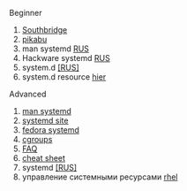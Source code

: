 Beginner  
1. [Southbridge](https://habr.com/ru/company/southbridge/blog/255845/)  
2. [pikabu](https://pikabu.ru/story/systemd_dlya_samyikh_malenkikh_chast_i_znakomstvo_4285483)  
3. man systemd [RUS](https://www.opennet.ru/man.shtml?topic=systemd&category=1&russian=0)  
4. Hackware systemd [RUS](https://hackware.ru/?p=5460)  
5. system.d [[RUS]](https://wiki.archlinux.org/index.php/Systemd_(%D0%A0%D1%83%D1%81%D1%81%D0%BA%D0%B8%D0%B9)#%D0%A2%D0%B8%D0%BF%D1%8B_%D1%81%D0%BB%D1%83%D0%B6%D0%B1)  
6. system.d resource [hier](https://access.redhat.com/documentation/en-us/red_hat_enterprise_linux/7/html/resource_management_guide/sec-modifying_control_groups)  


Advanced  
1. [man systemd](http://0pointer.de/blog/projects/systemd-docs.html)   
2. [systemd site](https://freedesktop.org/wiki/Software/systemd/)  
3. [fedora systemd](https://fedoraproject.org/wiki/Features/systemd)  
4. [cgroups](https://www.kernel.org/doc/Documentation/cgroup-v1/cgroups.txt)  
5. [FAQ](https://www.freedesktop.org/wiki/Software/systemd/FrequentlyAskedQuestions/)
6. [cheat sheet](https://fedoraproject.org/wiki/SysVinit_to_Systemd_Cheatsheet)
7. systemd [[RUS]](http://www2.kangran.su/~nnz/pub/s4a/s4a_latest.pdf)  
8. управление системными ресурсами [rhel](https://access.redhat.com/documentation/ru-ru/red_hat_enterprise_linux/6/html-single/resource_management_guide/index)   
